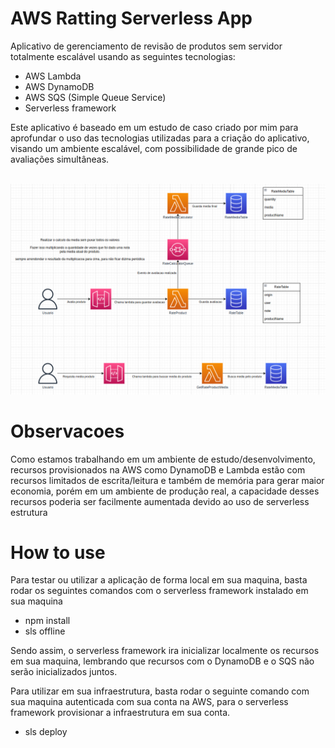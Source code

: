 # AWS Ratting Serverless App 

Aplicativo de gerenciamento de revisão de produtos sem servidor totalmente escalável usando as seguintes tecnologias:

- AWS Lambda
- AWS DynamoDB
- AWS SQS (Simple Queue Service)
- Serverless framework

Este aplicativo é baseado em um estudo de caso criado por mim para aprofundar o uso das tecnologias utilizadas para
a criação do aplicativo, visando um ambiente escalável, com possibilidade de grande pico de avaliações simultâneas.

<br>
<img src="https://github.com/adrian4448/aws-ratting-serverless/blob/master/arquitetura.png?raw=true"/>
<br>

# Observacoes

Como estamos trabalhando em um ambiente de estudo/desenvolvimento, recursos provisionados na AWS como DynamoDB
e Lambda estão com recursos limitados de escrita/leitura e também de memória para gerar maior economia, porém em um
ambiente de produção real, a capacidade desses recursos poderia ser facilmente aumentada devido ao uso de serverless
estrutura

# How to use

Para testar ou utilizar a aplicação de forma local em sua maquina, basta rodar os seguintes comandos com o serverless framework instalado
em sua maquina

- npm install
- sls offline

Sendo assim, o serverless framework ira inicializar localmente os recursos em sua maquina, lembrando que recursos com o DynamoDB e o SQS 
não serão inicializados juntos.

Para utilizar em sua infraestrutura, basta rodar o seguinte comando com sua maquina autenticada com sua conta na AWS, para o serverless
framework provisionar a infraestrutura em sua conta.

- sls deploy